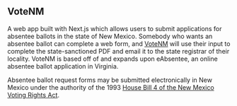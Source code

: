 VoteNM
---
A web app built with Next.js which allows users to submit applications for absentee ballots in the state of New Mexico. Somebody who wants an absentee ballot can complete a web form, and [VoteNM](https://github.com/negbuna/VoteNM) will use their input to complete the state-sanctioned PDF and email it to the state registrar of their locality. VoteNM is based off of and expands upon eAbsentee, an  online absentee ballot application in Virginia.

Absentee ballot request forms may be submitted electronically in New Mexico under the authority of the 1993 [House Bill 4 of the New Mexico Voting Rights Act](https://www.nmlegis.gov).
